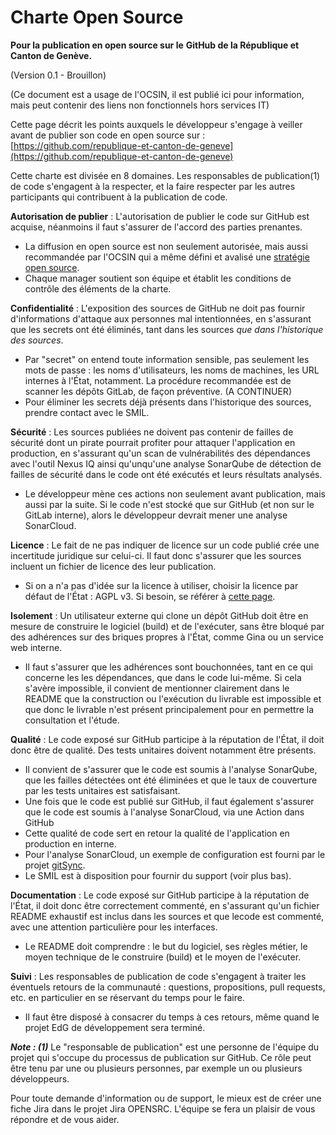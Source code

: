 # Charte Open Source

**Pour la publication en open source sur le**
**GitHub de la République et Canton de Genève.**

(Version 0.1 - Brouillon)

(Ce document est a usage de l'OCSIN, il est publié ici pour information, mais peut contenir des liens non fonctionnels hors services IT)

Cette page décrit les points auxquels le développeur s'engage à veiller avant de publier son code en open source sur : [https://github.com/republique-et-canton-de-geneve](https://github.com/republique-et-canton-de-geneve)

Cette charte est divisée en 8 domaines. Les responsables de publication(1) de code s'engagent à la respecter, et la faire respecter par les autres participants qui contribuent à la publication de code.

**Autorisation de publier**  : L'autorisation de publier le code sur GitHub est acquise, néanmoins il faut s'assurer de l'accord des parties prenantes.

 - La diffusion en open source est non seulement autorisée, mais aussi recommandée par l'OCSIN qui a même défini et avalisé une [stratégie open source](https://github.com/republique-et-canton-de-geneve/strategie-open-source).
 - Chaque manager soutient son équipe et établit les conditions de contrôle des éléments de la charte.

**Confidentialité**  : L'exposition des sources de GitHub ne doit pas fournir d'informations d'attaque aux personnes mal intentionnées, en s'assurant que les secrets ont été éliminés, tant dans les sources _que dans l'historique des sources_.

 - Par "secret" on entend toute information sensible, pas seulement les mots de passe : les noms d'utilisateurs, les noms de machines, les URL internes à l'État, notamment. La procédure recommandée est de scanner les dépôts GitLab, de façon préventive. (A CONTINUER)
 - Pour éliminer les secrets déjà présents dans l'historique des sources, prendre contact avec le SMIL.

**Sécurité**  : Les sources publiées ne doivent pas contenir de failles de sécurité dont un pirate pourrait profiter pour attaquer l'application en production, en s'assurant qu'un scan de vulnérabilités des dépendances avec l'outil Nexus IQ ainsi qu'unqu'une analyse SonarQube de détection de failles de sécurité dans le code ont été exécutés et leurs résultats analysés.

 - Le développeur mène ces actions non seulement avant publication, mais aussi par la suite. Si le code n'est stocké que sur GitHub (et non sur le GitLab interne), alors le développeur devrait mener une analyse SonarCloud.

**Licence**  : Le fait de ne pas indiquer de licence sur un code publié crée une incertitude juridique sur celui-ci. Il faut donc s'assurer que les sources incluent un fichier de licence des leur publication.

 - Si on a n'a pas d'idée sur la licence à utiliser, choisir la licence par défaut de l'État : AGPL v3. Si besoin, se référer à [cette page](https://github.com/republique-et-canton-de-geneve/squelette-github).

**Isolement**  : Un utilisateur externe qui clone un dépôt GitHub doit être en mesure de construire le logiciel (build) et de l'exécuter, sans être bloqué par des adhérences sur des briques propres à l'État, comme Gina ou un service web interne.

 - Il faut s'assurer que les adhérences sont bouchonnées, tant en ce qui concerne les les dépendances, que dans le code lui-même. Si cela s'avère impossible, il convient de mentionner clairement dans le README que la construction ou l'exécution du livrable est impossible et que donc le livrable n'est présent principalement pour en permettre la consultation et l'étude.

**Qualité**  : Le code exposé sur GitHub participe à la réputation de l'État, il doit donc être de qualité. Des tests unitaires doivent notamment être présents.

 - Il convient de s'assurer que le code est soumis à l'analyse SonarQube, que les failles détectées ont été éliminées et que le taux de couverture par les tests unitaires est satisfaisant.
 - Une fois que le code est publié sur GitHub, il faut également s'assurer que le code est soumis à l'analyse SonarCloud, via une Action dans GitHub
 - Cette qualité de code sert en retour la qualité de l'application en production en interne.
 - Pour l'analyse SonarCloud, un exemple de configuration est fourni par le projet [gitSync](https://github.com/republique-et-canton-de-geneve/git-sync/blob/master/.github/workflows/maven.yml). 
 - Le SMIL est à disposition pour fournir du support (voir plus bas).

**Documentation**  : Le code exposé sur GitHub participe à la réputation de l'État, il doit donc être correctement commenté, en s'assurant qu'un fichier README exhaustif est inclus dans les sources et que lecode est commenté, avec une attention particulière pour les interfaces.

- Le README doit comprendre : le but du logiciel, ses règles métier, le moyen technique de le construire (build) et le moyen de l'exécuter.

**Suivi**  : Les responsables de publication de code s'engagent à traiter les éventuels retours de la communauté : questions, propositions, pull requests, etc. en particulier en se réservant du temps pour le faire.

- Il faut être disposé à consacrer du temps à ces retours, même quand le projet EdG de développement sera terminé.

***Note : (1)*** Le "responsable de publication" est une personne de l'équipe du projet qui s'occupe du processus de publication sur GitHub. Ce rôle peut être tenu par une ou plusieurs personnes, par exemple un ou plusieurs développeurs.

Pour toute demande d'information ou de support, le mieux est de créer une fiche Jira dans le projet Jira OPENSRC. L'équipe se fera un plaisir de vous répondre et de vous aider.
